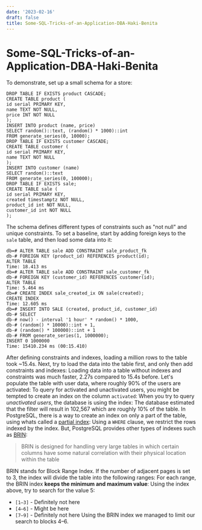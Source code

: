 ```yaml
---
date: '2023-02-16'
draft: false
title: Some-SQL-Tricks-of-an-Application-DBA-Haki-Benita
---
```


# Some-SQL-Tricks-of-an-Application-DBA-Haki-Benita

To demonstrate, set up a small schema for a store:
```
DROP TABLE IF EXISTS product CASCADE;
CREATE TABLE product (
id serial PRIMARY KEY,
name TEXT NOT NULL,
price INT NOT NULL
);
INSERT INTO product (name, price)
SELECT random()::text, (random() * 1000)::int
FROM generate_series(0, 10000);
DROP TABLE IF EXISTS customer CASCADE;
CREATE TABLE customer (
id serial PRIMARY KEY,
name TEXT NOT NULL
);
INSERT INTO customer (name)
SELECT random()::text
FROM generate_series(0, 100000);
DROP TABLE IF EXISTS sale;
CREATE TABLE sale (
id serial PRIMARY KEY,
created timestamptz NOT NULL,
product_id int NOT NULL,
customer_id int NOT NULL
);
```
The schema defines different types of constraints such as "not null" and unique constraints.
To set a baseline, start by adding foreign keys to the `sale` table, and then load some data into it:
```
db=# ALTER TABLE sale ADD CONSTRAINT sale_product_fk
db-# FOREIGN KEY (product_id) REFERENCES product(id);
ALTER TABLE
Time: 18.413 ms
db=# ALTER TABLE sale ADD CONSTRAINT sale_customer_fk
db-# FOREIGN KEY (customer_id) REFERENCES customer(id);
ALTER TABLE
Time: 5.464 ms
db=# CREATE INDEX sale_created_ix ON sale(created);
CREATE INDEX
Time: 12.605 ms
db=# INSERT INTO SALE (created, product_id, customer_id)
db-# SELECT
db-# now() - interval '1 hour' * random() * 1000,
db-# (random() * 10000)::int + 1,
db-# (random() * 100000)::int + 1
db-# FROM generate_series(1, 1000000);
INSERT 0 1000000
Time: 15410.234 ms (00:15.410)
```
After defining constraints and indexes, loading a million rows to the table took ~15.4s.
Next, try to load the data into the table first, and only then add constraints and indexes:
Loading data into a table without indexes and constraints was much faster, 2.27s compared to 15.4s before.
Let's populate the table with user data, where roughly 90% of the users are activated:
To query for activated and unactivated users, you might be tempted to create an index on the column `activated`:
When you try to query *unactivated users*, the database is using the index:
The database estimated that the filter will result in 102,567 which are roughly 10% of the table.
In PostgreSQL, there is a way to create an index on only a part of the table, using whats called a [partial index](https://www.postgresql.org/docs/current/indexes-partial.html):
Using a `WHERE` clause, we restrict the rows indexed by the index.
But, PostgreSQL provides other types of indexes such as [BRIN](https://www.postgresql.org/docs/current/brin.html):
> BRIN is designed for handling very large tables in which certain columns have some natural correlation with their physical location within the table
>
BRIN stands for Block Range Index.
If the number of adjacent pages is set to 3, the index will divide the table into the following ranges:
For each range, the BRIN index **keeps the minimum and maximum value**:
Using the index above, try to search for the value 5:
- `[1–3]` - Definitely not here
- `[4–6]` - Might be here
- `[7–9]` - Definitely not here
Using the BRIN index we managed to limit our search to blocks 4–6.
